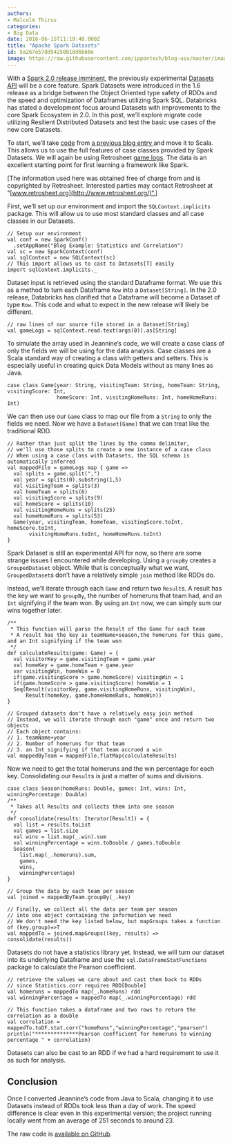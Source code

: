 ```yaml
---
authors:
- Malcolm Thirus
categories:
- Big Data
date: 2016-06-15T11:19:40.000Z
title: "Apache Spark Datasets"
id: 5a267e57dd54250018d6b60e
image: https://raw.githubusercontent.com/ippontech/blog-usa/master/images/2016/12/BlogIMAGES-SparkAPIs-1.jpg
---
```


With a [Spark 2.0 release imminent](https://databricks.com/blog/2016/05/11/spark-2-0-technical-preview-easier-faster-and-smarter.html), the previously experimental [Datasets API](https://databricks.com/blog/2016/01/04/introducing-spark-datasets.html) will be a core feature. Spark Datasets were introduced in the 1.6 release as a bridge between the Object Oriented type safety of RDDs and the speed and optimization of Dataframes utilizing Spark SQL. Databricks has stated a development focus around Datasets with improvements to the core Spark Ecosystem in 2.0. In this post, we’ll explore migrate code utilizing Resilient Distributed Datasets and test the basic use cases of the new core Datasets.

To start, we’ll take [code](https://github.com/jetondreau/spark-blog-examples) from [a previous blog entry ](https://blog.ippon.tech/blog/using-apache-spark-basic-statistics/)and move it to Scala. This allows us to use the full features of case classes provided by Spark Datasets. We will again be using Retrosheet [game logs](http://www.retrosheet.org/gamelogs/index.html). The data is an excellent starting point for first learning a framework like Spark.

[The information used here was obtained free of charge from and is copyrighted by Retrosheet. Interested parties may contact Retrosheet at “[www.retrosheet.org](http://www.retrosheet.org/)“.]

First, we’ll set up our environment and import the `SQLContext.implicits` package. This will allow us to use most standard classes and all case classes in our Datasets.

```language-scala
// Setup our environment
val conf = new SparkConf()
  .setAppName("Blog Example: Statistics and Correlation")
val sc = new SparkContext(conf)
val sqlContext = new SQLContext(sc)
// This import allows us to cast to Datasets[T] easily
import sqlContext.implicits._

```

Dataset input is retrieved using the standard Dataframe format. We use this as a method to turn each Dataframe `Row` into a `Dataset[String]`. In the 2.0 release, Databricks has clarified that a Dataframe will become a Dataset of type `Row`. This code and what to expect in the new release will likely be different.

```language-scala
// raw lines of our source file stored in a Dataset[String]
val gameLogs = sqlContext.read.text(args(0)).as[String]
```

To simulate the array used in Jeannine’s code, we will create a case class of only the fields we will be using for the data analysis. Case classes are a Scala standard way of creating a class with getters and setters. This is especially useful in creating quick Data Models without as many lines as Java.

```language-scala
case class Game(year: String, visitingTeam: String, homeTeam: String, visitingScore: Int,
                homeScore: Int, visitingHomeRuns: Int, homeHomeRuns: Int)
```

We can then use our `Game` class to map our file from a `String` to only the fields we need. Now we have a `Dataset[Game]` that we can treat like the traditional RDD.

```language-scala
// Rather than just split the lines by the comma delimiter,
// we'll use those splits to create a new instance of a case class
// When using a case class with Datasets, the SQL schema is automatically inferred
val mappedFile = gameLogs map { game =>
  val splits = game.split(",")
  val year = splits(0).substring(1,5)
  val visitingTeam = splits(3)
  val homeTeam = splits(6)
  val visitingScore = splits(9)
  val homeScore = splits(10)
  val visitingHomeRuns = splits(25)
  val homeHomeRuns = splits(53)
  Game(year, visitingTeam, homeTeam, visitingScore.toInt, homeScore.toInt,
       visitingHomeRuns.toInt, homeHomeRuns.toInt)
}
```

Spark Dataset is still an experimental API for now, so there are some strange issues I encountered while developing. Using a `groupBy` creates a `GroupedDataset` object. While that is conceptually what we want, `GroupedDataset`s don’t have a relatively simple `join` method like RDDs do.

Instead, we’ll iterate through each `Game` and return two `Result`s. A result has the key we want to `groupBy`, the number of homeruns that team had, and an `Int` signifying if the team won. By using an `Int` now, we can simply sum our wins together later.

```language-scala
/**
 * This function will parse the Result of the Game for each team
 * A result has the key as teamName+season,the homeruns for this game, and an Int signifying if the team won
 */
def calculateResults(game: Game) = {
  val visitorKey = game.visitingTeam + game.year
  val homeKey = game.homeTeam + game.year
  var visitingWin, homeWin = 0
  if(game.visitingScore > game.homeScore) visitingWin = 1
  if(game.homeScore > game.visitingScore) homeWin = 1
  Seq(Result(visitorKey, game.visitingHomeRuns, visitingWin),
      Result(homeKey, game.homeHomeRuns, homeWin))
}
```

```language-scala
// Grouped datasets don't have a relatively easy join method
// Instead, we will iterate through each "game" once and return two objects
// Each object contains:
// 1. teamName+year
// 2. Number of homeruns for that team
// 3. an Int signifying if that team accrued a win
val mappedByTeam = mappedFile.flatMap(calculateResults)
```

Now we need to get the total homeruns and the win percentage for each key. Consolidating our `Result`s is just a matter of sums and divisions.

```language-scala
case class Season(homeRuns: Double, games: Int, wins: Int, winningPercentage: Double)
/**
 * Takes all Results and collects them into one season
 */
def consolidate(results: Iterator[Result]) = {
  val list = results.toList
  val games = list.size
  val wins = list.map(_.win).sum
  val winningPercentage = wins.toDouble / games.toDouble
  Season(
    list.map(_.homeruns).sum,
    games,
    wins,
    winningPercentage)
}
```

```language-scala
// Group the data by each team per season
val joined = mappedByTeam.groupBy(_.key)

// Finally, we collect all the data per team per season
// into one object containing the information we need
// We don't need the key listed below, but mapGroups takes a function of (key,group)=>T
val mappedTo = joined.mapGroups((key, results) => consolidate(results))
```

Datasets do not have a statistics library yet. Instead, we will turn our dataset into its underlying Dataframe and use the `sql.DataFrameStatFunctions` package to calculate the Pearson coefficient.

```language-scala
// retrieve the values we care about and cast them back to RDDs
// since Statistics.corr requires RDD[Double]
val homeruns = mappedTo map(_.homeRuns) rdd
val winningPercentage = mappedTo map(_.winningPercentage) rdd

// This function takes a dataframe and two rows to return the correlation as a double
val correlation = mappedTo.toDF.stat.corr("homeRuns","winningPercentage","pearson")
println("**************Pearson coefficient for homeruns to winning percentage " + correlation)
```

Datasets can also be cast to an RDD if we had a hard requirement to use it as such for analysis.

## Conclusion

Once I converted Jeannine’s code from Java to Scala, changing it to use Datasets instead of RDDs took less than a day of work. The speed difference is clear even in this experimental version; the project running locally went from an average of 251 seconds to around 23.

The raw code is [available on GitHub](https://github.com/mal-virus/spark-blog-examples-scala).
